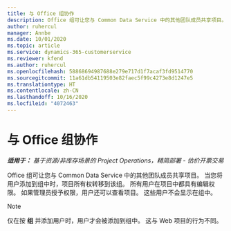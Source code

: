 ```yaml
---
title: 与 Office 组协作
description: Office 组可让您与 Common Data Service 中的其他团队成员共享项目。
author: ruhercul
manager: Annbe
ms.date: 10/01/2020
ms.topic: article
ms.service: dynamics-365-customerservice
ms.reviewer: kfend
ms.author: ruhercul
ms.openlocfilehash: 58868694987688e279e717d1f7acaf3fd9514770
ms.sourcegitcommit: 11a61db54119503e82faec5f99c4273e8d1247e5
ms.translationtype: HT
ms.contentlocale: zh-CN
ms.lasthandoff: 10/16/2020
ms.locfileid: "4072463"
---
```

# <a name="collaboration-with-office-groups"></a>与 Office 组协作

_**适用于：** 基于资源/非库存场景的 Project Operations，精简部署 - 估价开票交易_

Office 组可让您与 Common Data Service 中的其他团队成员共享项目。 当您将用户添加到组中时，项目所有权转移到该组。 所有用户在项目中都具有编辑权限。 如果管理员授予权限，用户还可以查看项目。 这些用户不会显示在组中。

> [!NOTE] 
> 仅在按 **组** 并添加用户时，用户才会被添加到组中。 这与 Web 项目的行为不同。 

